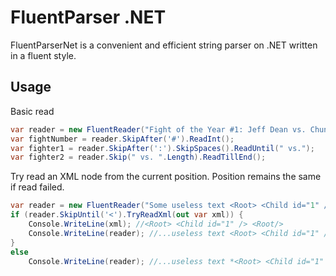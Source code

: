 # FluentParser .NET

FluentParserNet is a convenient and efficient string parser on .NET written in a fluent style.

## Usage 

Basic read
```c#
var reader = new FluentReader("Fight of the Year #1: Jeff Dean vs. Chunk Norris");
var fightNumber = reader.SkipAfter('#').ReadInt();
var fighter1 = reader.SkipAfter(':').SkipSpaces().ReadUntil(" vs.");
var fighter2 = reader.Skip(" vs. ".Length).ReadTillEnd();
```

Try read an XML node from the current position. Position remains the same if read failed.
```c#
var reader = new FluentReader("Some useless text <Root> <Child id="1" /> <Root/> some other useless text")
if (reader.SkipUntil('<').TryReadXml(out var xml)) {
    Console.WriteLine(xml); //<Root> <Child id="1" /> <Root/>
    Console.WriteLine(reader); //...useless text <Root> <Child id="1" /> <Root/>* some other us...
}
else 
    Console.WriteLine(reader); //...useless text *<Root> <Child id="1" /> <Root/> some other us...
```


